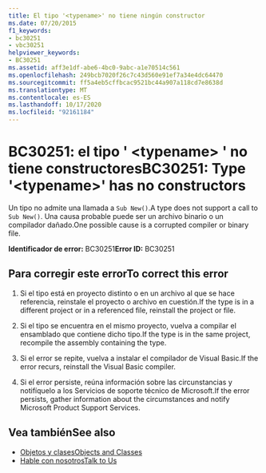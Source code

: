 ```yaml
---
title: El tipo '<typename>' no tiene ningún constructor
ms.date: 07/20/2015
f1_keywords:
- bc30251
- vbc30251
helpviewer_keywords:
- BC30251
ms.assetid: aff3e1df-abe6-4bc0-9abc-a1e70514c561
ms.openlocfilehash: 249bcb7020f26c7c43d560e91ef7a34e4dc64470
ms.sourcegitcommit: ff5a4eb5cffbcac9521bc44a907a118cd7e8638d
ms.translationtype: MT
ms.contentlocale: es-ES
ms.lasthandoff: 10/17/2020
ms.locfileid: "92161184"
---
```

# <a name="bc30251-type-typename-has-no-constructors"></a><span data-ttu-id="4e7ec-102">BC30251: el tipo ' \<typename> ' no tiene constructores</span><span class="sxs-lookup"><span data-stu-id="4e7ec-102">BC30251: Type '\<typename>' has no constructors</span></span>

<span data-ttu-id="4e7ec-103">Un tipo no admite una llamada a `Sub New()`.</span><span class="sxs-lookup"><span data-stu-id="4e7ec-103">A type does not support a call to `Sub New()`.</span></span> <span data-ttu-id="4e7ec-104">Una causa probable puede ser un archivo binario o un compilador dañado.</span><span class="sxs-lookup"><span data-stu-id="4e7ec-104">One possible cause is a corrupted compiler or binary file.</span></span>

 <span data-ttu-id="4e7ec-105">**Identificador de error:** BC30251</span><span class="sxs-lookup"><span data-stu-id="4e7ec-105">**Error ID:** BC30251</span></span>

## <a name="to-correct-this-error"></a><span data-ttu-id="4e7ec-106">Para corregir este error</span><span class="sxs-lookup"><span data-stu-id="4e7ec-106">To correct this error</span></span>

1. <span data-ttu-id="4e7ec-107">Si el tipo está en proyecto distinto o en un archivo al que se hace referencia, reinstale el proyecto o archivo en cuestión.</span><span class="sxs-lookup"><span data-stu-id="4e7ec-107">If the type is in a different project or in a referenced file, reinstall the project or file.</span></span>

2. <span data-ttu-id="4e7ec-108">Si el tipo se encuentra en el mismo proyecto, vuelva a compilar el ensamblado que contiene dicho tipo.</span><span class="sxs-lookup"><span data-stu-id="4e7ec-108">If the type is in the same project, recompile the assembly containing the type.</span></span>

3. <span data-ttu-id="4e7ec-109">Si el error se repite, vuelva a instalar el compilador de Visual Basic.</span><span class="sxs-lookup"><span data-stu-id="4e7ec-109">If the error recurs, reinstall the Visual Basic compiler.</span></span>

4. <span data-ttu-id="4e7ec-110">Si el error persiste, reúna información sobre las circunstancias y notifíquelo a los Servicios de soporte técnico de Microsoft.</span><span class="sxs-lookup"><span data-stu-id="4e7ec-110">If the error persists, gather information about the circumstances and notify Microsoft Product Support Services.</span></span>

## <a name="see-also"></a><span data-ttu-id="4e7ec-111">Vea también</span><span class="sxs-lookup"><span data-stu-id="4e7ec-111">See also</span></span>

- [<span data-ttu-id="4e7ec-112">Objetos y clases</span><span class="sxs-lookup"><span data-stu-id="4e7ec-112">Objects and Classes</span></span>](../../programming-guide/language-features/objects-and-classes/index.md)
- [<span data-ttu-id="4e7ec-113">Hable con nosotros</span><span class="sxs-lookup"><span data-stu-id="4e7ec-113">Talk to Us</span></span>](/visualstudio/ide/feedback-options)
